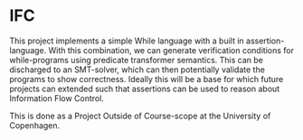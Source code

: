 # IFC
This project implements a simple While language with a built in assertion-language.
With this combination, we can generate verification conditions for while-programs using predicate transformer semantics.
This can be discharged to an SMT-solver, which can then potentially validate the programs to show correctness.
Ideally this will be a base for which future projects can extended such that assertions can be used to reason about Information Flow Control.

This is done as a Project Outside of Course-scope at the University of Copenhagen.
